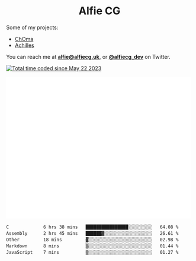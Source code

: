 <h1 align="center">Alfie CG</h1>

Some of my projects:
* [ChOma](https://github.com/opa334/ChOma)
* [Achilles](https://github.com/alfiecg24/Achilles)

You can reach me at **alfie@alfiecg.uk**, or **[@alfiecg_dev](https://twitter.com/alfiecg_dev)** on Twitter.

<a href="https://wakatime.com/@61592169-b9cf-4af8-b6fa-8ac7d4369b01"><img src="https://wakatime.com/badge/user/61592169-b9cf-4af8-b6fa-8ac7d4369b01.svg" alt="Total time coded since May 22 2023" /></a>


<img align="center" src="/github-metrics.svg" alt="Metrics" width="500">

 <!--[![GitHub Streak](https://streak-stats.demolab.com/?user=alfiecg24)](https://git.io/streak-stats)-->

<!--START_SECTION:waka-->

```txt
C             6 hrs 38 mins   ████████████████░░░░░░░░░   64.08 %
Assembly      2 hrs 45 mins   ██████▓░░░░░░░░░░░░░░░░░░   26.61 %
Other         18 mins         ▓░░░░░░░░░░░░░░░░░░░░░░░░   02.98 %
Markdown      8 mins          ▒░░░░░░░░░░░░░░░░░░░░░░░░   01.44 %
JavaScript    7 mins          ▒░░░░░░░░░░░░░░░░░░░░░░░░   01.27 %
```

<!--END_SECTION:waka-->
